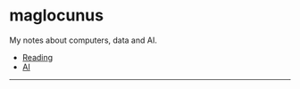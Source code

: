 # maglocunus
My notes about computers, data and AI.

- [Reading](reading.md)
- [AI](AI/index.md)

----
